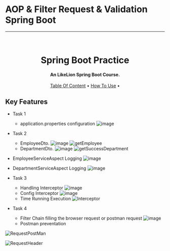 # AOP & Filter Request & Validation Spring Boot
---

<h1 align="center">
  <br>
  Spring Boot Practice
  <br>
</h1>

<h4 align="center">An LikeLion Spring Boot Course.</h4>

<p align="center">
  <a href="#key-features">Table Of Content</a> •
  <a href="#how-to-use">How To Use</a> •
</p>

## Key Features

* Task 1
  - application.properties configuration
  ![image](https://user-images.githubusercontent.com/86148510/219679734-134d10a0-1ef9-47f2-849d-406cfe8042d5.png)

* Task 2
  - EmployeeDto.
  ![image](https://user-images.githubusercontent.com/86148510/219680030-27fbf8d2-1c30-4601-aed1-db8dda2c79ce.png)
  ![getEmployee](https://user-images.githubusercontent.com/86148510/219680294-a733bf64-9279-4692-93df-3d2fae0b317d.png)
  - DepartmentDto.
  ![image](https://user-images.githubusercontent.com/86148510/219680159-b426c6e6-c59c-4b1c-a40e-8d1e0130bb8d.png)
  ![getSuccessDepartment](https://user-images.githubusercontent.com/86148510/219680244-849d8c64-fdee-4891-993b-efe7df9beefa.png)
* EmployeeServiceAspect Logging
![image](https://user-images.githubusercontent.com/86148510/219680771-839edd3e-0a07-4434-ac27-cc347defdfd1.png)
* DepartmentServiceAspect Logging
![image](https://user-images.githubusercontent.com/86148510/219680906-32ef9d91-21b6-4129-922b-46ba1663bca3.png)

* Task 3
  - Handling Interceptor
![image](https://user-images.githubusercontent.com/86148510/219682660-af780123-45a1-406c-be92-fee8dc48e2bb.png)
  - Config Interceptor
  ![image](https://user-images.githubusercontent.com/86148510/219682932-90230d38-e060-4f00-9942-8a8c11175e9d.png)
  - Time Running Execution
![Interceptor](https://user-images.githubusercontent.com/86148510/219683122-0c2e1e9f-2fd5-4002-9e42-3e52e21354b8.png)

* Task 4
  - Filter Chain filling the browser request or postman request
  ![image](https://user-images.githubusercontent.com/86148510/219683670-24270e1c-e1c3-4415-8372-e9e3417e180e.png)
  - Postman preventation
  
![RequestPostMan](https://user-images.githubusercontent.com/86148510/219683787-dfad5ccf-8174-4e60-93ac-dcd29f1cd365.png)

![RequestHeader](https://user-images.githubusercontent.com/86148510/219683804-284877cd-dd06-425d-adf0-957a9ba5ac67.png)

